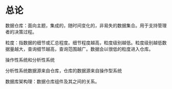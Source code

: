 # 总论

数据仓库：面向主题，集成的，随时间变化的，非易失的数据集合。用于支持管理者的决策过程。

粒度：指数据的细节或汇总程度。细节程度越高，粒度级别越低。粒度级别越低数据量越大，查询细节越高，查询范围越广。数据会以很低的粒度进入仓库。

操作性系统和分析性系统



分析性系统数据源来自仓库，仓库的数据源来自操作型系统



数据库架构理：数据仓库组件及其之间的关系。





